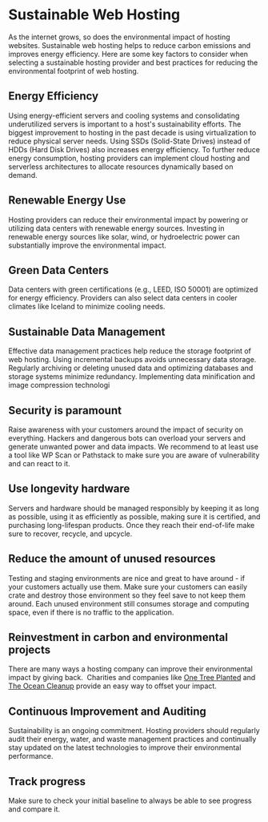 # Sustainable Web Hosting

As the internet grows, so does the environmental impact of hosting websites. Sustainable web hosting helps to reduce carbon emissions and improves energy efficiency. Here are some key factors to consider when selecting a sustainable hosting provider and best practices for reducing the environmental footprint of web hosting.


## Energy Efficiency

Using energy-efficient servers and cooling systems and consolidating underutilized servers is important to a host's sustainability efforts. The biggest improvement to hosting in the past decade is using virtualization to reduce physical server needs. Using SSDs (Solid-State Drives) instead of HDDs (Hard Disk Drives) also increases energy efficiency. To further reduce energy consumption, hosting providers can implement cloud hosting and serverless architectures to allocate resources dynamically based on demand.


## Renewable Energy Use

Hosting providers can reduce their environmental impact by powering or utilizing data centers with renewable energy sources. Investing in renewable energy sources like solar, wind, or hydroelectric power can substantially improve the environmental impact.


## Green Data Centers

Data centers with green certifications (e.g., LEED, ISO 50001) are optimized for energy efficiency. Providers can also select data centers in cooler climates like Iceland to minimize cooling needs.


## Sustainable Data Management

Effective data management practices help reduce the storage footprint of web hosting. Using incremental backups avoids unnecessary data storage. Regularly archiving or deleting unused data and optimizing databases and storage systems minimize redundancy. Implementing data minification and image compression technologi


## Security is paramount

Raise awareness with your customers around the impact of security on everything. Hackers and dangerous bots can overload your servers and generate unwanted power and data impacts. We recommend to at least use a tool like WP Scan or Pathstack to make sure you are aware of vulnerability and can react to it. 


## Use longevity hardware

Servers and hardware should be managed responsibly by keeping it as long as possible, using it as efficiently as possible, making sure it is certified, and purchasing long-lifespan products. Once they reach their end-of-life make sure to recover, recycle, and upcycle.


## Reduce the amount of unused resources

Testing and staging environments are nice and great to have around - if your customers actually use them. Make sure your customers can easily crate and destroy those environment so they feel save to not keep them around. Each unused environment still consumes storage and computing space, even if there is no traffic to the application.


## Reinvestment in carbon and environmental projects

There are many ways a hosting company can improve their environmental impact by giving back.  Charities and companies like [One Tree Planted](https://onetreeplanted.org) and [The Ocean Cleanup](https://theoceancleanup.com/) provide an easy way to offset your impact. 


## Continuous Improvement and Auditing

Sustainability is an ongoing commitment. Hosting providers should regularly audit their energy, water, and waste management practices and continually stay updated on the latest technologies to improve their environmental performance.


## Track progress

Make sure to check your initial baseline to always be able to see progress and compare it.

